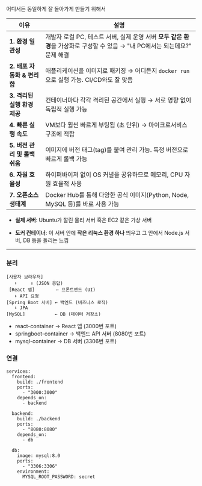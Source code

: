 어디서든 동일하게 잘 돌아가게 만들기 위해서

|이유|설명|
|---|---|
|**1. 환경 일관성**|개발자 로컬 PC, 테스트 서버, 실제 운영 서버 **모두 같은 환경**을 가상화로 구성할 수 있음 → "내 PC에서는 되는데요?" 문제 해결|
|**2. 배포 자동화 & 편리함**|애플리케이션을 이미지로 패키징 → 어디든지 `docker run`으로 실행 가능. CI/CD와도 잘 맞음|
|**3. 격리된 실행 환경 제공**|컨테이너마다 각각 격리된 공간에서 실행 → 서로 영향 없이 독립적 실행 가능|
|**4. 빠른 실행 속도**|VM보다 훨씬 빠르게 부팅됨 (초 단위) → 마이크로서비스 구조에 적합|
|**5. 버전 관리 및 롤백 쉬움**|이미지에 버전 태그(tag)를 붙여 관리 가능. 특정 버전으로 빠르게 롤백 가능|
|**6. 자원 효율성**|하이퍼바이저 없이 OS 커널을 공유하므로 메모리, CPU 자원 효율적 사용|
|**7. 오픈소스 생태계**|Docker Hub를 통해 다양한 공식 이미지(Python, Node, MySQL 등)를 바로 사용 가능|

- **실제 서버**: Ubuntu가 깔린 물리 서버 혹은 EC2 같은 가상 서버
    
- **도커 컨테이너**: 이 서버 안에 **작은 리눅스 환경 하나** 띄우고 그 안에서 Node.js 서버, DB 등을 돌리는 느낌

---
### 분리
```
[사용자 브라우저]
   ⬇️     ↑ (JSON 응답)
 [React 앱]        ← 프론트엔드 (UI)
   ⬇️ API 요청
[Spring Boot 서버] ← 백엔드 (비즈니스 로직)
   ⬇️ JPA
[MySQL]           ← DB (데이터 저장소)
```
- react-container        → React 앱 (3000번 포트)
- springboot-container    → 백엔드 API 서버 (8080번 포트)
- mysql-container         → DB 서버 (3306번 포트)

### 연결
```
services:
  frontend:
    build: ./frontend
    ports:
      - "3000:3000"
    depends_on:
      - backend

  backend:
    build: ./backend
    ports:
      - "8080:8080"
    depends_on:
      - db

  db:
    image: mysql:8.0
    ports:
      - "3306:3306"
    environment:
      MYSQL_ROOT_PASSWORD: secret

```